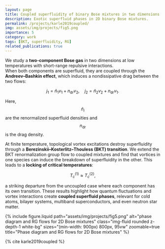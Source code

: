 ```yaml
---
layout: page
title: Coupled superfluidity of binary Bose mixtures in two dimensions
description: Exotic superfluid phases in 2D binary Bose mixtures.
permalink: /projects/karle2019coupled/
img: assets/img/projects/fig5.png
importance: 5
category: work
tags: [BKT, superfluidity, RG]
related_publications: true
---
```



We study a **two-component Bose gas** in two dimensions at low temperatures with short-range repulsive interactions.  
When both components are superfluid, they are coupled through the **Andreev–Bashkin effect**, which induces a nondissipative drag between the two flows:

$$j_1 = \tilde{n}_1 v_1 + n_{\mathrm{dr}} v_2, \quad
j_2 = \tilde{n}_2 v_2 + n_{\mathrm{dr}} v_1 .$$

Here, $${\tilde{n}}_i$$ are the renormalized superfluid densities and $$n_{\mathrm{dr}}$$ is the drag density.  

At finite temperature, topological vortex excitations destroy superfluidity through a **Berezinskii–Kosterlitz–Thouless (BKT) transition**.  We extend the BKT renormalization group flow to coupled mixtures and find that vortices in one species can induce the breakdown of superfluidity in the other. This leads to a **locking of critical temperatures**:

$$
T_c^{(1)} \approx T_c^{(2)} ,
$$

a striking departure from the uncoupled case where each component has its own transition. These results highlight how quantum fluctuations and vortex interactions create **coupled superfluid phases**, relevant for cold atoms, bilayer systems, multiband superconductors, and even neutron star matter.

{% include figure.liquid path="assets/img/projects/fig5.png" alt="phase diagram and RG flows for 2D Bose mixtures" class="img-fluid rounded z-depth-1 white-bg" sizes="(min-width: 900px) 800px, 95vw" zoomable=true title="Phase diagram and RG flows for 2D Bose mixtures" %}

<div class="d-none">{% cite karle2019coupled %}</div>
